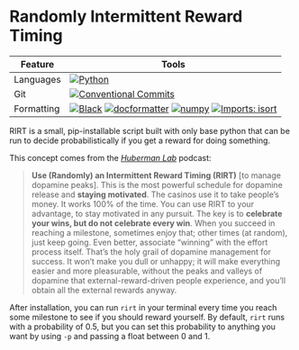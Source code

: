# Randomly Intermittent Reward Timing

| Feature | Tools |
|---|---|
| Languages | [![Python](https://img.shields.io/badge/Python-3776AB?logo=python&logoColor=ffdd54)](https://www.python.org/downloads/release/python-370/) |
| Git | [![Conventional Commits](https://img.shields.io/badge/Conventional%20Commits-1.0.0-%23FE5196?logo=conventionalcommits&logoColor=white)](https://conventionalcommits.org) |
| Formatting | [![Black](https://img.shields.io/badge/Code%20Style-black-000000)](https://github.com/psf/black) [![docformatter](https://img.shields.io/badge/Docstring%20Formatter-docformatter-fedcba.svg)](https://github.com/PyCQA/docformatter) [![numpy](https://img.shields.io/badge/Docstring%20Style-numpy-459db9.svg)](https://numpydoc.readthedocs.io/en/latest/format.html) [![Imports: isort](https://img.shields.io/badge/%20Imports-isort-%231674b1?style=flat&labelColor=ef8336)](https://pycqa.github.io/isort/) |

RIRT is a small, pip-installable script built with only base python that can be run to decide probabilistically if you get a reward for doing something.

This concept comes from the [*Huberman Lab*](https://hubermanlab.com/) podcast:

> **Use (Randomly) an Intermittent Reward Timing (RIRT)** [to manage dopamine peaks]. This is the most powerful schedule for dopamine release and **staying motivated**. The casinos use it to take people’s money. It works 100% of the time. You can use RIRT to your advantage, to stay motivated in any pursuit. The key is to **celebrate your wins, but do not celebrate every win**. When you succeed in reaching a milestone, sometimes enjoy that; other times (at random), just keep going. Even better, associate “winning” with the effort process itself. That’s the holy grail of dopamine management for success. It won’t make you dull or unhappy; it will make everything easier and more pleasurable, without the peaks and valleys of dopamine that external-reward-driven people experience, and you’ll obtain all the external rewards anyway.

After installation, you can run `rirt` in your terminal every time you reach some milestone to see if you should reward yourself. By default, `rirt` runs with a probability of 0.5, but you can set this probability to anything you want by using `-p` and passing a float between 0 and 1.
